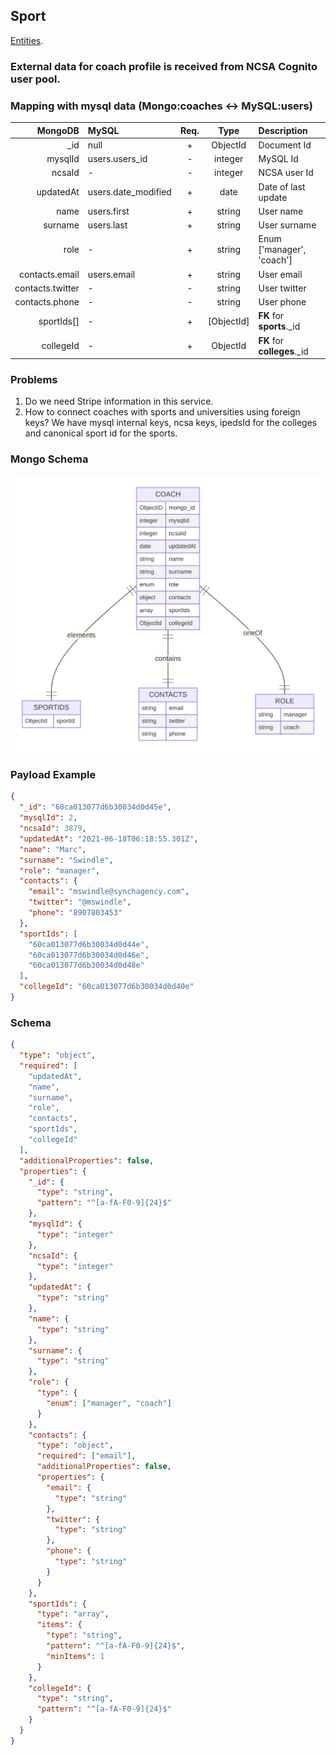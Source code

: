 ## Sport

[Entities](../README.md).

### External data for coach profile is received from NCSA Cognito user pool.

### Mapping with mysql data (Mongo:coaches <-> MySQL:users)

|          MongoDB | MySQL               | Req. |    Type    | Description                  |
| ---------------: | :------------------ | :--: | :--------: | :--------------------------- |
|             \_id | null                |  +   |  ObjectId  | Document Id                  |
|          mysqlId | users.users_id      |  -   |  integer   | MySQL Id                     |
|           ncsaId | -                   |  -   |  integer   | NCSA user Id                 |
|        updatedAt | users.date_modified |  +   |    date    | Date of last update          |
|             name | users.first         |  +   |   string   | User name                    |
|          surname | users.last          |  +   |   string   | User surname                 |
|             role | -                   |  +   |   string   | Enum ['manager', 'coach']    |
|   contacts.email | users.email         |  +   |   string   | User email                   |
| contacts.twitter | -                   |  -   |   string   | User twitter                 |
|   contacts.phone | -                   |  -   |   string   | User phone                   |
|       sportIds[] | -                   |  +   | [ObjectId] | **FK** for **sports**.\_id   |
|        collegeId | -                   |  +   |  ObjectId  | **FK** for **colleges**.\_id |

### Problems

1. Do we need Stripe information in this service.
2. How to connect coaches with sports and universities using foreign keys? We have mysql internal keys, ncsa keys, ipedsId for the colleges and canonical sport id for the sports.

### Mongo Schema

![Coach](./scripts/coach.svg 'Coach ER diagram')

### Payload Example

```json
{
  "_id": "60ca013077d6b30034d0d45e",
  "mysqlId": 2,
  "ncsaId": 3879,
  "updatedAt": "2021-06-18T06:18:55.301Z",
  "name": "Marc",
  "surname": "Swindle",
  "role": "manager",
  "contacts": {
    "email": "mswindle@synchagency.com",
    "twitter": "@mswindle",
    "phone": "8907803453"
  },
  "sportIds": [
    "60ca013077d6b30034d0d44e",
    "60ca013077d6b30034d0d46e",
    "60ca013077d6b30034d0d48e"
  ],
  "collegeId": "60ca013077d6b30034d0d40e"
}
```

### Schema

```json
{
  "type": "object",
  "required": [
    "updatedAt",
    "name",
    "surname",
    "role",
    "contacts",
    "sportIds",
    "collegeId"
  ],
  "additionalProperties": false,
  "properties": {
    "_id": {
      "type": "string",
      "pattern": "^[a-fA-F0-9]{24}$"
    },
    "mysqlId": {
      "type": "integer"
    },
    "ncsaId": {
      "type": "integer"
    },
    "updatedAt": {
      "type": "string"
    },
    "name": {
      "type": "string"
    },
    "surname": {
      "type": "string"
    },
    "role": {
      "type": {
        "enum": ["manager", "coach"]
      }
    },
    "contacts": {
      "type": "object",
      "required": ["email"],
      "additionalProperties": false,
      "properties": {
        "email": {
          "type": "string"
        },
        "twitter": {
          "type": "string"
        },
        "phone": {
          "type": "string"
        }
      }
    },
    "sportIds": {
      "type": "array",
      "items": {
        "type": "string",
        "pattern": "^[a-fA-F0-9]{24}$",
        "minItems": 1
      }
    },
    "collegeId": {
      "type": "string",
      "pattern": "^[a-fA-F0-9]{24}$"
    }
  }
}
```
